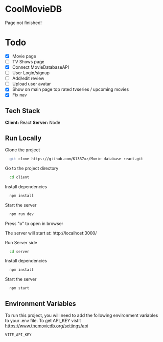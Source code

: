 # CoolMovieDB

Page not finished!

# Todo

-   [x] Movie page
-   [ ] TV Shows page
-   [x] Connect MovieDatabaseAPI
-   [ ] User Login/signup
-   [ ] Add/edit review
-   [ ] Upload user avatar
-   [x] Show on main page top rated tvseries / upcoming movies
-   [x] Fix nav

## Tech Stack

**Client:** React
**Server:** Node

## Run Locally

Clone the project

```bash
  git clone https://github.com/K1337xz/Movie-database-react.git
```

Go to the project directory

```bash
  cd client
```

Install dependencies

```bash
  npm install
```

Start the server

```bash
  npm run dev
```

Press "o" to open in browser

The server will start at: http://localhost:3000/

Run Server side

```bash
  cd server
```

Install dependencies

```bash
  npm install
```

Start the server

```bash
  npm start
```

## Environment Variables

To run this project, you will need to add the following environment variables to your .env file. To get API_KEY vistit https://www.themoviedb.org/settings/api

`VITE_API_KEY`
